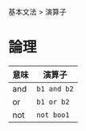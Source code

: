 基本文法 > 演算子
# 論理
|意味|演算子  |
|----|-------|
|and |```b1 and b2```|
|or  |```b1 or b2``` |
|not |```not boo1``` |
